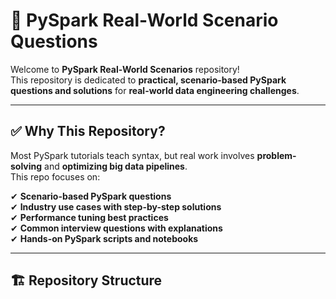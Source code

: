 # 🚀 PySpark Real-World Scenario Questions

Welcome to **PySpark Real-World Scenarios** repository!  
This repository is dedicated to **practical, scenario-based PySpark questions and solutions** for **real-world data engineering challenges**.

---

## ✅ Why This Repository?

Most PySpark tutorials teach syntax, but real work involves **problem-solving** and **optimizing big data pipelines**.  
This repo focuses on:

✔ **Scenario-based PySpark questions**  
✔ **Industry use cases with step-by-step solutions**  
✔ **Performance tuning best practices**  
✔ **Common interview questions with explanations**  
✔ **Hands-on PySpark scripts and notebooks**

---

## 🏗 **Repository Structure**
